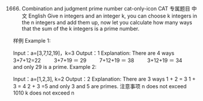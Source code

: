 1666. Combination and judgment prime number
      cat-only-icon
      CAT 专属题目
      中文 English
      Give n integers and an integer k, you can choose k integers in the n integers and add them up, now let you calculate how many ways that the sum of the k integers is a prime number.

样例
Example 1:

Input：a=[3,7,12,19]，k=3
Output：1
Explanation:
There are 4 ways
3+7+12=22 　　 3+7+19 ＝ 29 　　 7+12+19 ＝ 38 　　 3+12+19 ＝ 34  
and only 29 is a prime.
Example 2:

Input：a=[1,2,3], k=2
Output：2
Explanation:
There are 3 ways
1 + 2 = 3 1 + 3 = 4 2 + 3 =5
and only 3 and 5 are primes.
注意事项
n does not exceed 1010
k does not exceed n
